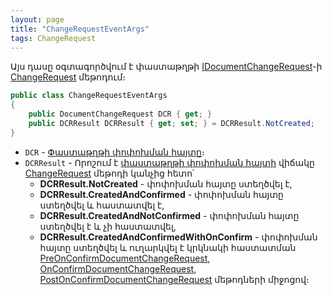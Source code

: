 ```yaml
---
layout: page
title: "ChangeRequestEventArgs" 
tags: ChangeRequest
---
```


Այս դասը օգտագործվում է փաստաթղթի [IDocumentChangeRequest](../IDocumentChangeRequest.md)-ի [ChangeRequest](../IDocumentChangeRequest.md#changerequest) մեթոդում։

```c#
public class ChangeRequestEventArgs
{
    public DocumentChangeRequest DCR { get; }
    public DCRResult DCRResult { get; set; } = DCRResult.NotCreated;
}
```

* `DCR` - [Փաստաթղթի փոփոխման հայտը](../DocumentChangeRequest.md)։
* `DCRResult` - Որոշում է [փաստաթղթի փոփոխման հայտի](../DocumentChangeRequest.md) վիճակը [ChangeRequest](../IDocumentChangeRequest.md#changerequest) մեթոդի կանչից հետո՝
  * **DCRResult.NotCreated** - փոփոխման հայտը ստեղծվել է,
  * **DCRResult.CreatedAndConfirmed** - փոփոխման հայտը ստեղծվել և հաստատվել է,
  * **DCRResult.CreatedAndNotConfirmed** - փոփոխման հայտը ստեղծվել է և չի հաստատվել,
  * **DCRResult.CreatedAndConfirmedWithOnConfirm** - փոփոխման հայտը ստեղծվել և ուղարկվել է կրկնակի հաստատման [PreOnConfirmDocumentChangeRequest](../../../extensions/definitions/document_extender.md#preonconfirmdocumentchangerequest), [OnConfirmDocumentChangeRequest](../../definitions/document.md#onconfirmdocumentchangerequest), [PostOnConfirmDocumentChangeRequest](../../../extensions/definitions/document_extender.md#postonconfirmdocumentchangerequest) մեթոդների միջոցով։